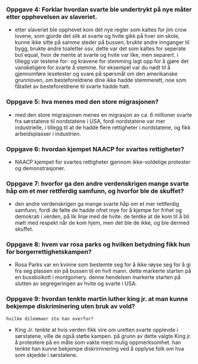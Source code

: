 ### Oppgave 4: Forklar hvordan svarte ble undertrykt på nye måter etter opphevelsen av slaveriet.
- etter slaveriet ble opphevet kom det nye regler som kaltes for jim crow lovene, som gjorde det slik at svarte og hvite gikk på
    hver sin skole, kunne ikke sitte på samme steder på bussen, brukte andre innganger til bygg, brukte andre toaletter osv.
    dette var det som kaltes for seperate but equal, hvor de mente at svarte og hvite var like, men separert. i tillegg var
    testene for- og kravene for stemming lagt opp for å gjøre det vanskeligere for svarte å stemme. for eksempel var du nødt til
    å gjennomføre lesetester og svare på spørsmål om den amerikanske grunnloven, om besteforeldrene dine ikke hadde stemmerett,
    noe som fåtallet av besteforeldrene til svarte hadde hatt.

### Oppgave 5: hva menes med den store migrasjonen?
- med den store migrasjonen menes en migrasjon av ca. 6 millioner svarte fra sørstatene til nordstatene i USA, fordi nordstatene
    var mer industrielle, i tillegg til at de hadde flere rettigheter i nordstatene, og fikk arbeidsplasser i industrien.

### Oppgave 6: hvordan kjempet NAACP for svartes rettigheter?
- NAACP kjempet for svartes rettigheter gjennom ikke-voldelige protester og demonstrasjoner.

### Oppgave 7: hvorfor ga den andre verdenskrigen mange svarte håp om et mer rettferdig samfunn, og hvorfor ble de skuffet?
- den andre verdenskrigen ga mange svarte håp om et mer rettferdig samfunn, fordi de følte de hadde ofret mye for å kjempe for
    frihet og demokrati i verden, på lik linje med de hvite. de tentke at de kom til å bli møtt med respekt når de kom hjem,
    men det ble de ikke, og ble dermed skuffet.

### Oppgave 8: hvem var rosa parks og hvilken betydning fikk hun for borgerrettighetskampen?
- Rosa Parks var en kvinne som bestemte seg for å ikke røyse seg for å gi fra seg plassen sin på bussen til en hvit mann.
    dette markerte starten på en bussboikott i montgomery. denne hendelsen markerte starten på slutten av segregeringen av hvite
    og svarte i USA.

### Oppgave 9: hvordan tenkte martin luther king jr. at man kunne bekjempe diskriminering uten bruk av vold? 
    hvilke dilemmaer sto han overfor?
- King Jr. tenkte at hvis verden fikk vire om uretten svarte opplevde i sørstatene, ville de også støtte kampen. på grunn av dette
    valgte King jr. å protestere på en måte som vakte mest mulig oppmerksomhet. han tenkte han kunne bekjempe diskriminering ved
    å opplyse folk om hva som skjedde i sørstatene.
